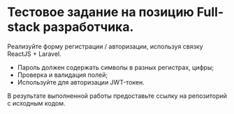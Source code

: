 # Тестовое задание на позицию Full-stack разработчика.
Реализуйте форму регистрации / авторизации, используя связку ReactJS + Laravel.

- Пароль должен содержать символы в разных регистрах, цифры;
- Проверка и валидация полей;
- Используйте для авторизации JWT-токен.

В результате выполненной работы предоставьте ссылку на репозиторий с исходным кодом.
